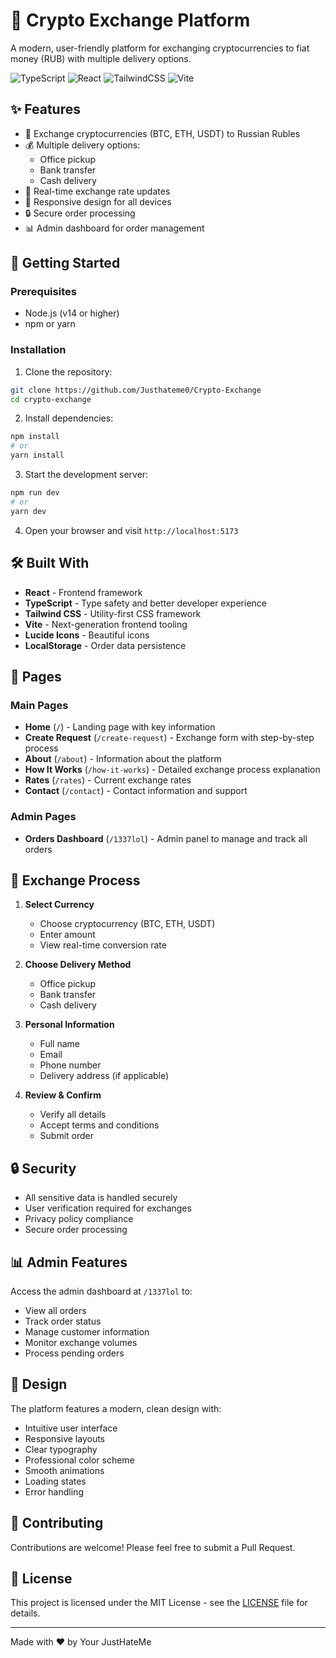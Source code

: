 # 🌟 Crypto Exchange Platform

A modern, user-friendly platform for exchanging cryptocurrencies to fiat money (RUB) with multiple delivery options.

![TypeScript](https://img.shields.io/badge/TypeScript-007ACC?style=for-the-badge&logo=typescript&logoColor=white)
![React](https://img.shields.io/badge/React-20232A?style=for-the-badge&logo=react&logoColor=61DAFB)
![TailwindCSS](https://img.shields.io/badge/Tailwind_CSS-38B2AC?style=for-the-badge&logo=tailwind-css&logoColor=white)
![Vite](https://img.shields.io/badge/Vite-646CFF?style=for-the-badge&logo=vite&logoColor=white)

## ✨ Features

- 💱 Exchange cryptocurrencies (BTC, ETH, USDT) to Russian Rubles
- 💰 Multiple delivery options:
  - Office pickup
  - Bank transfer
  - Cash delivery
- 🔄 Real-time exchange rate updates
- 📱 Responsive design for all devices
- 🔒 Secure order processing
- 📊 Admin dashboard for order management

## 🚀 Getting Started

### Prerequisites

- Node.js (v14 or higher)
- npm or yarn

### Installation

1. Clone the repository:
```bash
git clone https://github.com/Justhateme0/Crypto-Exchange
cd crypto-exchange
```

2. Install dependencies:
```bash
npm install
# or
yarn install
```

3. Start the development server:
```bash
npm run dev
# or
yarn dev
```

4. Open your browser and visit `http://localhost:5173`

## 🛠️ Built With

- **React** - Frontend framework
- **TypeScript** - Type safety and better developer experience
- **Tailwind CSS** - Utility-first CSS framework
- **Vite** - Next-generation frontend tooling
- **Lucide Icons** - Beautiful icons
- **LocalStorage** - Order data persistence

## 📱 Pages

### Main Pages
- **Home** (`/`) - Landing page with key information
- **Create Request** (`/create-request`) - Exchange form with step-by-step process
- **About** (`/about`) - Information about the platform
- **How It Works** (`/how-it-works`) - Detailed exchange process explanation
- **Rates** (`/rates`) - Current exchange rates
- **Contact** (`/contact`) - Contact information and support

### Admin Pages
- **Orders Dashboard** (`/1337lol`) - Admin panel to manage and track all orders

## 💼 Exchange Process

1. **Select Currency**
   - Choose cryptocurrency (BTC, ETH, USDT)
   - Enter amount
   - View real-time conversion rate

2. **Choose Delivery Method**
   - Office pickup
   - Bank transfer
   - Cash delivery

3. **Personal Information**
   - Full name
   - Email
   - Phone number
   - Delivery address (if applicable)

4. **Review & Confirm**
   - Verify all details
   - Accept terms and conditions
   - Submit order

## 🔒 Security

- All sensitive data is handled securely
- User verification required for exchanges
- Privacy policy compliance
- Secure order processing

## 📊 Admin Features

Access the admin dashboard at `/1337lol` to:
- View all orders
- Track order status
- Manage customer information
- Monitor exchange volumes
- Process pending orders

## 🎨 Design

The platform features a modern, clean design with:
- Intuitive user interface
- Responsive layouts
- Clear typography
- Professional color scheme
- Smooth animations
- Loading states
- Error handling

## 🤝 Contributing

Contributions are welcome! Please feel free to submit a Pull Request.

## 📝 License

This project is licensed under the MIT License - see the [LICENSE](LICENSE) file for details.

---

Made with ❤️ by Your JustHateMe
